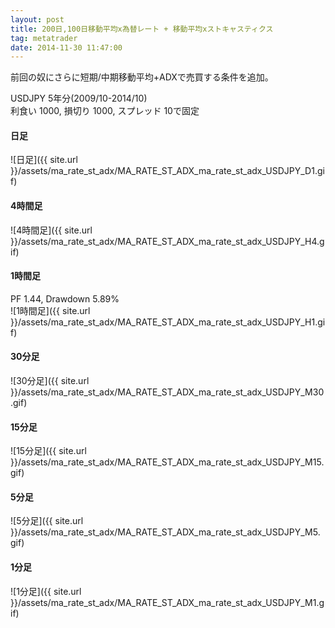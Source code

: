 ```yaml
---
layout: post
title: 200日,100日移動平均x為替レート + 移動平均xストキャスティクス
tag: metatrader
date: 2014-11-30 11:47:00
---
```


前回の奴にさらに短期/中期移動平均+ADXで売買する条件を追加。  

USDJPY 5年分(2009/10-2014/10)  
利食い 1000, 損切り 1000, スプレッド 10で固定  

#### 日足
![日足]({{ site.url }}/assets/ma_rate_st_adx/MA_RATE_ST_ADX_ma_rate_st_adx_USDJPY_D1.gif)  
  
#### 4時間足
![4時間足]({{ site.url }}/assets/ma_rate_st_adx/MA_RATE_ST_ADX_ma_rate_st_adx_USDJPY_H4.gif)  

#### 1時間足
PF 1.44, Drawdown 5.89%  
![1時間足]({{ site.url }}/assets/ma_rate_st_adx/MA_RATE_ST_ADX_ma_rate_st_adx_USDJPY_H1.gif)  

#### 30分足
![30分足]({{ site.url }}/assets/ma_rate_st_adx/MA_RATE_ST_ADX_ma_rate_st_adx_USDJPY_M30.gif)  

#### 15分足
![15分足]({{ site.url }}/assets/ma_rate_st_adx/MA_RATE_ST_ADX_ma_rate_st_adx_USDJPY_M15.gif)  

#### 5分足
![5分足]({{ site.url }}/assets/ma_rate_st_adx/MA_RATE_ST_ADX_ma_rate_st_adx_USDJPY_M5.gif)  

#### 1分足
![1分足]({{ site.url }}/assets/ma_rate_st_adx/MA_RATE_ST_ADX_ma_rate_st_adx_USDJPY_M1.gif)  

